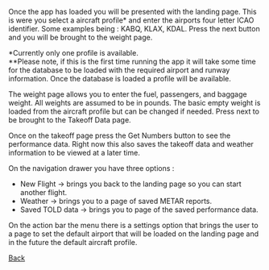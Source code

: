 Once the app has loaded you will be presented with the landing page. This is were you select a aircraft profile* and enter the airports four letter ICAO identifier. Some examples being : KABQ, KLAX, KDAL.
Press the next button and you will be brought to the weight page.

*Currently only one profile is available.  
**Please note, if this is the first time running the app it will take some time for the database to be loaded with the required airport and runway information. Once the database is loaded a profile will be available.

The weight page allows you to enter the fuel, passengers, and baggage weight. All weights are assumed to be in pounds. The basic empty weight is loaded from the aircraft profile but can be changed if needed.
Press next to be brought to the Takeoff Data page.

Once on the takeoff page press the Get Numbers button to see the performance data. Right now this also saves the takeoff data and weather information to be viewed at a later time.

On the navigation drawer you have three options :
* New Flight → brings you back to the landing page so you can start another flight.
* Weather → brings you to a page of saved METAR reports.
* Saved TOLD data → brings you to page of the saved performance data.

On the action bar the menu there is a settings option that brings the user to a page to set the default airport that will be loaded on the landing page and in the future the default aircraft profile.  

[Back](../../README.md)